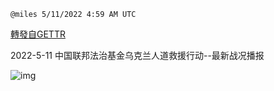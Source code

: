 
`@miles 5/11/2022 4:59 AM UTC`

[轉發自GETTR](https://gettr.com/post/p198fb7ce15)

2022-5-11  中国联邦法治基金乌克兰人道救援行动--最新战况播报

![img](https://media.gettr.com/group42/origin/2022/05/11/04/220aa6d9-1d50-471e-fcac-c9017a24926e/6383d6c383a688bc0ce747d8282e44b3.jpeg)

